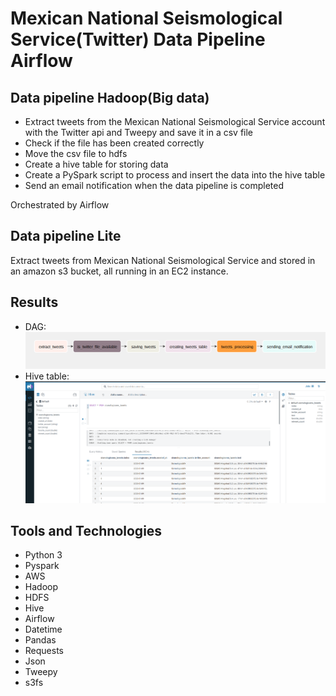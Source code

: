 # Mexican National Seismological Service(Twitter) Data Pipeline Airflow

## Data pipeline Hadoop(Big data)
* Extract tweets from the Mexican National Seismological Service account with the Twitter api and Tweepy and save it in a csv file
* Check if the file has been created correctly
* Move the csv file to hdfs
* Create a hive table for storing data
* Create a PySpark script to process and insert the data into the hive table
* Send an email notification when the data pipeline is completed

Orchestrated by Airflow
## Data pipeline Lite
Extract tweets from Mexican National Seismological Service and stored in  an amazon s3 bucket, all running in an EC2 instance.
## Results
- DAG:
![Dag](https://github.com/CAG9/Twitter-Data-Pipeline-Airflow/blob/main/Twitter-Pipeline-Hadoop/Dag.png)
- Hive table: 
![Hive table](https://github.com/CAG9/Twitter-Data-Pipeline-Airflow/blob/main/Twitter-Pipeline-Hadoop/Hive.png)


## Tools and Technologies
- Python 3
- Pyspark
- AWS
- Hadoop
- HDFS
- Hive
- Airflow
- Datetime
- Pandas
- Requests
- Json
- Tweepy
- s3fs

